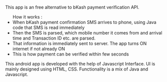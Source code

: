 This app is an free alternative to bKash payment verification API.
<ul>
  How it works : 
  <li>When bKash payment confirmation SMS arrives to phone, using Java code that SMS is read immediately</li> 
  <li>Then the SMS is parsed, which mobile number it comes from and arrival time and Transaction ID etc. are parsed.</li> 
  <li>That information is immediately sent to server. The app turns ON internet if not already ON</li> 
  <li>This is how payment can be verified within few seconds</li> 
</ul>

This android app is developed with the help of Javascript Interface. UI is mainly designed using HTML, CSS. Functionality is a mix of Java and Javascript.
